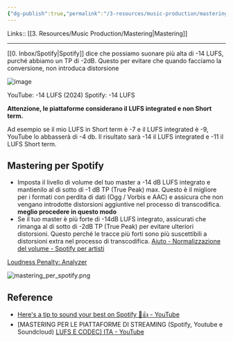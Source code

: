 ```yaml
---
{"dg-publish":true,"permalink":"/3-resources/music-production/mastering-per-lo-streaming/"}
---
```


Links:: [[3. Resources/Music Production/Mastering\|Mastering]]

---
[[0. Inbox/Spotify\|Spotify]] dice che possiamo suonare più alta di -14 LUFS, purché abbiamo un TP di -2dB. Questo per evitare che quando facciamo la conversione, non introduca distorsione 


![image](https://assets-global.website-files.com/60a0ade9a9e15bdd6b98f68b/61e5de1288e5f7fd636e1095_LUFS%20Normalization%20Chart.png)

YouTube: -14 LUFS (2024)
Spotify: -14 LUFS

**Attenzione, le piattaforme considerano il LUFS integrated e non Short term.**

Ad esempio se il mio LUFS in Short term è -7 e il LUFS integrated è -9, YouTube lo abbasserà di -4 db. Il risultato sarà -14 il LUFS integrated e -11 il LUFS Short term. 

## Mastering per Spotify

- Imposta il livello di volume del tuo master a -14 dB LUFS integrato e mantienilo al di sotto di -1 dB TP (True Peak) max. Questo è il migliore per i formati con perdita di dati (Ogg / Vorbis e AAC) e assicura che non vengano introdotte distorsioni aggiuntive nel processo di transcodifica. **meglio procedere in questo modo**
- Se il tuo master è più forte di -14dB LUFS integrato, assicurati che rimanga al di sotto di -2dB TP (True Peak) per evitare ulteriori distorsioni. Questo perché le tracce più forti sono più suscettibili a distorsioni extra nel processo di transcodifica.
[Aiuto - Normalizzazione del volume - Spotify per artisti](https://artists.spotify.com/help/article/loudness-normalization)

[Loudness Penalty: Analyzer](https://www.loudnesspenalty.com/)

![mastering_per_spotify.png](/img/user/3.%20Resources/Images/mastering_per_spotify.png)


## Reference

- [Here's a tip to sound your best on Spotify 🎼👍 - YouTube](https://www.youtube.com/watch?v=p0tek3EGT8c)
- [MASTERING PER LE PIATTAFORME DI STREAMING (Spotify, Youtube e Soundcloud) [LUFS E CODEC) ITA - YouTube](https://www.youtube.com/watch?v=nejLb25L1_0)

